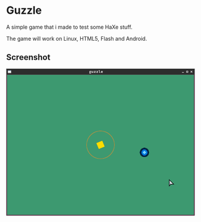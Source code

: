 Guzzle
======
A simple game that i made to test some HaXe stuff.

The game will work on Linux, HTML5, Flash and Android.

Screenshot
----------
![Screenshot of Guzzle](assets/images/guzzle-for-readme.png)
